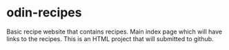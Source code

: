 # odin-recipes
Basic recipe website that contains recipes. Main index page which will have links to the recipes. This is an HTML project that will 
submitted to github.